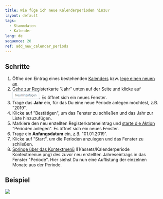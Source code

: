 ```yaml
---
title: Wie füge ich neue Kalenderperioden hinzu?
layout: default
tags:
  - Stammdaten
  - Kalender
lang: de
sequence: 20
ref: add_new_calendar_periods
---
```


## Schritte
1. Öffne den Eintrag eines bestehenden [Kalenders](Menu) bzw. [lege einen neuen an](Neuen_Kalender_anlegen).
1. Gehe zur Registerkarte "Jahr" unten auf der Seite und klicke auf ![](assets/Neu_hinzufuegen_Button.png). Es öffnet sich ein neues Fenster.
1. Trage das **Jahr** ein, für das Du eine neue Periode anlegen möchtest, z.B. "2019".
1. Klicke auf "Bestätigen", um das Fenster zu schließen und das Jahr zur Liste hinzuzufügen.
1. Markiere den neu erstellten Registerkarteneintrag und [starte die Aktion](AktionStarten) "Perioden anlegen". Es öffnet sich ein neues Fenster.
1. Trage ein **Anfangsdatum** ein, z.B. "01.01.2019".
1. Klicke auf "Start", um die Perioden anzulegen und das Fenster zu schließen.
1. [Springe über das Kontextmenü](Springezu_Kontextmenue) ![](assets/Kalenderperiode Kontextmenue.png) des zuvor neu erstellten Jahreseintrags in das Fenster "Periode". Hier siehst Du nun eine Auflistung der einzelnen Monate aus der Periode.

## Beispiel
![](assets/Kalenderperioden_hinzufuegen.gif)
